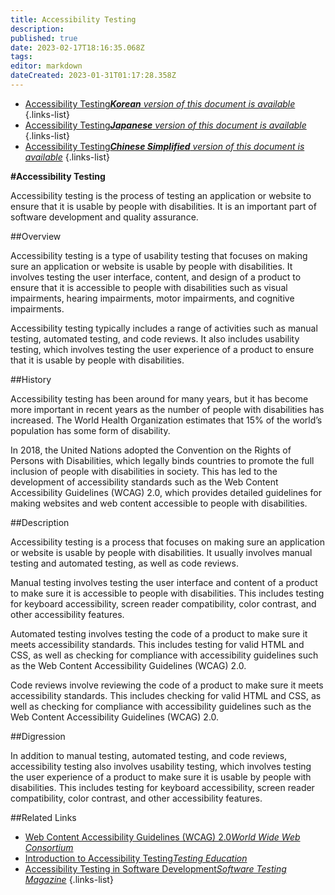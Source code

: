 ```yaml
---
title: Accessibility Testing
description: 
published: true
date: 2023-02-17T18:16:35.068Z
tags: 
editor: markdown
dateCreated: 2023-01-31T01:17:28.358Z
---
```


- [Accessibility Testing***Korean** version of this document is available*](/ko/Knowledge-base/Dictionary/accessibility-testing)
{.links-list}
- [Accessibility Testing***Japanese** version of this document is available*](/ja/Knowledge-base/Dictionary/accessibility-testing)
{.links-list}
- [Accessibility Testing***Chinese Simplified** version of this document is available*](/zh/Knowledge-base/Dictionary/accessibility-testing)
{.links-list}


**#Accessibility Testing**

Accessibility testing is the process of testing an application or website to ensure that it is usable by people with disabilities. It is an important part of software development and quality assurance.

##Overview

Accessibility testing is a type of usability testing that focuses on making sure an application or website is usable by people with disabilities. It involves testing the user interface, content, and design of a product to ensure that it is accessible to people with disabilities such as visual impairments, hearing impairments, motor impairments, and cognitive impairments.

Accessibility testing typically includes a range of activities such as manual testing, automated testing, and code reviews. It also includes usability testing, which involves testing the user experience of a product to ensure that it is usable by people with disabilities.

##History

Accessibility testing has been around for many years, but it has become more important in recent years as the number of people with disabilities has increased. The World Health Organization estimates that 15% of the world’s population has some form of disability.

In 2018, the United Nations adopted the Convention on the Rights of Persons with Disabilities, which legally binds countries to promote the full inclusion of people with disabilities in society. This has led to the development of accessibility standards such as the Web Content Accessibility Guidelines (WCAG) 2.0, which provides detailed guidelines for making websites and web content accessible to people with disabilities.

##Description

Accessibility testing is a process that focuses on making sure an application or website is usable by people with disabilities. It usually involves manual testing and automated testing, as well as code reviews.

Manual testing involves testing the user interface and content of a product to make sure it is accessible to people with disabilities. This includes testing for keyboard accessibility, screen reader compatibility, color contrast, and other accessibility features.

Automated testing involves testing the code of a product to make sure it meets accessibility standards. This includes testing for valid HTML and CSS, as well as checking for compliance with accessibility guidelines such as the Web Content Accessibility Guidelines (WCAG) 2.0.

Code reviews involve reviewing the code of a product to make sure it meets accessibility standards. This includes checking for valid HTML and CSS, as well as checking for compliance with accessibility guidelines such as the Web Content Accessibility Guidelines (WCAG) 2.0.

##Digression

In addition to manual testing, automated testing, and code reviews, accessibility testing also involves usability testing, which involves testing the user experience of a product to make sure it is usable by people with disabilities. This includes testing for keyboard accessibility, screen reader compatibility, color contrast, and other accessibility features.

##Related Links

- [Web Content Accessibility Guidelines (WCAG) 2.0*World Wide Web Consortium*](https://www.w3.org/TR/WCAG20/)
- [Introduction to Accessibility Testing*Testing Education*](https://testingeducation.org/introduction-to-accessibility-testing/)
- [Accessibility Testing in Software Development*Software Testing Magazine*](https://www.softwaretestingmagazine.com/knowledge/accessibility-testing-in-software-development/)
{.links-list}